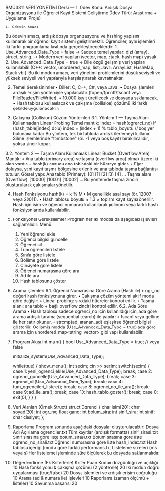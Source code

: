 BMÜ3311 VERİ YÖNETİMİ Dersi — 1. Ödev
Konu: Ardışık Dosya Organizasyonu ile Öğrenci Kayıt Sistemi Geliştirme
Ödev Türü: Araştırma + Uygulama (Proje)

    1. Ödevin Amacı
Bu ödevin amacı, ardışık dosya organizasyonu ve hashing yapısını kullanarak bir öğrenci kayıt sistemi geliştirmektir.
Öğrenciler, aynı işlemleri iki farklı programlama kısıtında gerçekleştireceklerdir:
    1. Use_Advanced_Data_Type = false
→ Sadece temel yapılar: dizi (array), struct, string.
→ Modern veri yapıları (vector, map, stack, hash map) yasak.
    2. Use_Advanced_Data_Type = true
→ Dile özgü gelişmiş veri yapıları kullanılabilir (C++: vector, unordered_map, list; Java: ArrayList, HashMap, Stack vb.).
Bu iki modun amacı, veri yönetimi problemlerini düşük seviyeli ve yüksek seviyeli veri yapılarıyla karşılaştırarak kavratmaktır.

2. Temel Gereksinimler
    • Diller: C, C++, C#, veya Java.
    • Dosya işlemleri ardışık erişim yöntemiyle yapılacaktır (fopen/fprintf/fscanf veya FileReader/FileWriter).
    • 10.000 kayıt üretilecek ve dosyada saklanacak.
    • Hash tablosu kullanılacak ve çakışma (collision) çözümü iki farklı şekilde uygulanacaktır:

3. Çakışma (Collision) Çözüm Yöntemleri
3.1. Yöntem 1 — Taşma Alanı Kullanmadan Linear Probing
Temel mantık:
index = hash(ogrenci_no)
if (hash_table[index] dolu)
    index = (index + 1) % tablo_boyutu // boş yer bulunana kadar
Bu yöntem, tek bir tabloda ardışık ilerlemeyi kullanır.
Silme işlemlerinde "tombstone" (ör. -1 veya boş kayıt) bırakılmalıdır, yoksa zincir kopar.

3.2. Yöntem 2 — Taşma Alanı Kullanarak Linear Bucket (Overflow Area)
Mantık:
    • Ana tablo (primary area) ve taşma (overflow area) olmak üzere iki alan vardır.
    • hash(k) sonucu ana tablodaki bir hücreye gider.
    • Eğer doluysa, yeni kayıt taşma bölgesine eklenir ve ana tabloda taşma bağlantısı tutulur.
Görsel yapı:
Ana tablo (Primary):  [0] [1] [2] [3] [4] ...
Taşma alanı (Overflow):  [10000] [10001] [10002] ...
Bu yöntemde taşma zinciri oluşturularak çakışmalar yönetilir.

4. Hash Fonksiyonu
hash(k) = k % M
    • M genellikle asal sayı (ör. 12007 veya 20011).
    • Hash tablosu boyutu ≈ 1.3 × toplam kayıt sayısı önerilir.
Hash için isim ve öğrenci numarası kullanılarak polinom veya farklı hash fonksiyonlarıda kullanılabilir.

5. Fonksiyonel Gereksinimler
Program her iki modda da aşağıdaki işlevleri sağlamalıdır:
Menü:
    1. Yeni öğrenci ekle
    2. Öğrenci bilgisi güncelle
    3. Öğrenci sil
    4. Tüm öğrencileri listele
    5. Sınıfa göre listele
    6. Bölüme göre listele
    7. Cinsiyete göre listele
    8. Öğrenci numarasına göre ara
    9. Ad ile ara
    10. Hash tablosunu göster

6. Arama İşlemleri
6.1. Öğrenci Numarasına Göre Arama (Hash ile)
    • ogr_no değeri hash fonksiyonuna girer.
    • Çakışma çözüm yöntemi aktif moda göre değişir:
        ◦ Linear probing: sıradaki hücreler kontrol edilir.
        ◦ Taşma alanı: ana tablo + bağlı overflow zinciri kontrol edilir.
6.2. Ada Göre Arama
    • Hash tablosu sadece ogrenci_no için kullanıldığı için,
ada göre arama ardışık tarama (sequential search) ile yapılır:
        ◦ fscanf veya getline ile her satır okunur.
        ◦ strcmp(ad, aranan_ad) eşleşirse öğrenci bilgisi gösterilir.
Gelişmiş modda (Use_Advanced_Data_Type = true)
ada göre arama için unordered_map<string, vector<int>> gibi yapı kullanılabilir.

7. Program Akışı
int main() {
    bool Use_Advanced_Data_Type = true; // veya false
    
    initialize_system(Use_Advanced_Data_Type);
    
    while(true) {
        show_menu();
        int secim;
        cin >> secim;
        switch(secim) {
            case 1: yeni_ogrenci_ekle(Use_Advanced_Data_Type); break;
            case 2: ogrenci_guncelle(Use_Advanced_Data_Type); break;
            case 3: ogrenci_sil(Use_Advanced_Data_Type); break;
            case 4: tum_ogrencileri_listele(); break;
            case 8: ogrenci_no_ile_ara(); break;
            case 9: ad_ile_ara(); break;
            case 10: hash_tablo_goster(); break;
            case 0: exit(0);
        }
    }
}

8. Veri Alanları (Örnek Struct)
struct Ogrenci {
    char isim[20];
    char soyad[20];
    int ogr_no;
    float gano;
    int bolum_sira;
    int sinif_sira;
    int sinif;
    char cinsiyet;
};

9. Raporlama
Program sonunda aşağıdaki dosyalar oluşturulacaktır:
Dosya Adı	Açıklama
ogrenciler.txt	Tüm kayıtlar (ardışık formatta)
sinif_sirasi.txt	Sınıf sırasına göre liste
bolum_sirasi.txt	Bölüm sırasına göre liste
ogrenci_no_sirali.txt	Öğrenci numarasına göre liste
hash_index.txt	Hash tablosu içeriği (mod’a göre farklı)
performans.txt	Listeleme süreleri (ms veya s)
Her listeleme işleminde süre ölçülerek bu dosyada saklanmalıdır.

10. Değerlendirme (Ek Kriterlerle)
Kriter	Puan
Kodun düzgünlüğü ve açıklığı	10
Hash fonksiyonu & çakışma çözümü (2 yöntemle)	20
İki modun doğru uygulanması (true/false)	20
Dosya işlemleri ve ardışık erişim doğruluğu	10
Arama (ad & numara ile) işlevleri	10
Raporlama (zaman ölçümü + listeler)	10
Savunma başarısı	20

